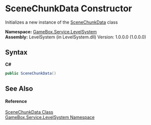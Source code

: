 # SceneChunkData Constructor 
 

Initializes a new instance of the <a href="bd33db5c-9ceb-0be9-e633-e2f0f2b00159">SceneChunkData</a> class

**Namespace:**&nbsp;<a href="624c2ca8-2880-f7a3-3eb1-01587cc3f61e">GameBox.Service.LevelSystem</a><br />**Assembly:**&nbsp;LevelSystem (in LevelSystem.dll) Version: 1.0.0.0 (1.0.0.0)

## Syntax

**C#**<br />
``` C#
public SceneChunkData()
```


## See Also


#### Reference
<a href="bd33db5c-9ceb-0be9-e633-e2f0f2b00159">SceneChunkData Class</a><br /><a href="624c2ca8-2880-f7a3-3eb1-01587cc3f61e">GameBox.Service.LevelSystem Namespace</a><br />